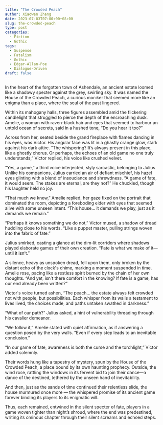 ```yaml
---
title: "The Crowded Peach"
author: Xiaowen Zhang
date: 2023-07-03T07:00:00+08:00
slug: the-crowded-peach
type: post
categories:
  - Fiction
  - Gothic
tags:
  - Suspense
  - Fatalism
  - Gothic
  - Edgar-Allan-Poe
  - Dialogue-Driven
draft: false
---
```


In the heart of the forgotten town of Ashendale, an ancient estate loomed like a shadowy specter against the grey, swirling sky. It was named the House of the Crowded Peach, a curious moniker that seemed more like an enigma than a place, where the soul of the past lingered. 

Within its mahogany halls, three figures assembled amid the flickering candlelight that struggled to pierce the depth of the encroaching dusk. Amelie, a woman with raven-black hair and eyes that seemed to harbour an untold ocean of secrets, said in a hushed tone, “Do you hear it too?”

Across from her, seated beside the grand fireplace with flames dancing in his eyes, was Victor. His angular face was lit in a ghastly orange glow, stark against his dark attire. “The whispering? It’s always present in this place, like a ghostly chorus. Or perhaps, the echoes of an old game no one truly understands,” Victor replied, his voice like crushed velvet. 

“Yes, a game,” a third voice interjected, slyly sarcastic, belonging to Julius. Unlike his companions, Julius carried an air of defiant mischief, his hazel eyes glinting with a blend of insouciance and shrewdness. “A game of fate, it would seem. The stakes are eternal, are they not?” He chuckled, though his laughter held no joy.

“That much we know,” Amelie replied, her gaze fixed on the portrait that dominated the room, depicting a foreboding elder with eyes that seemed alive with some unseen intent. “This house… it demands we play, just as it demands we remain.”

“Perhaps it knows something we do not,” Victor mused, a shadow of dread huddling close to his words. “Like a puppet master, pulling strings woven into the fabric of fate.”

Julius smirked, casting a glance at the dim-lit corridors where shadows played elaborate games of their own creation. “Fate is what we make of it—until it isn’t.”

A silence, heavy as unspoken dread, fell upon them, only broken by the distant echo of the clock's chime, marking a moment suspended in time. Amelie rose, pacing like a restless spirit burned by the chain of her own thoughts. “And yet, isn't there comfort in the knowing? If fate is a game, has our end already been written?” 

Victor's voice turned ashen, “The peach… the estate always felt crowded not with people, but possibilities. Each whisper from its walls a testament to lives lived, the choices made, and paths untaken swathed in darkness.”

“What of our path?” Julius asked, a hint of vulnerability threading through his cavalier demeanor. 

“We follow it,” Amelie stated with quiet affirmation, as if answering a question posed by the very walls. “Even if every step leads to an inevitable conclusion.”

“In our game of fate, awareness is both the curse and the torchlight,” Victor added solemnly.

Their words hung like a tapestry of mystery, spun by the House of the Crowded Peach, a place bound by its own haunting prophecy. Outside, the wind rose, rattling the windows in its fervent bid to join their dance—a dance of the destined, tethered by the unseen hand of inevitability.

And then, just as the sands of time continued their relentless slide, the house murmured once more — the whispered promise of its ancient game forever binding its players to its enigmatic will.

Thus, each remained, entwined in the silent specter of fate, players in a game woven tighter than night’s shroud, where the end was predestined, writing its ominous chapter through their silent screams and echoed steps.